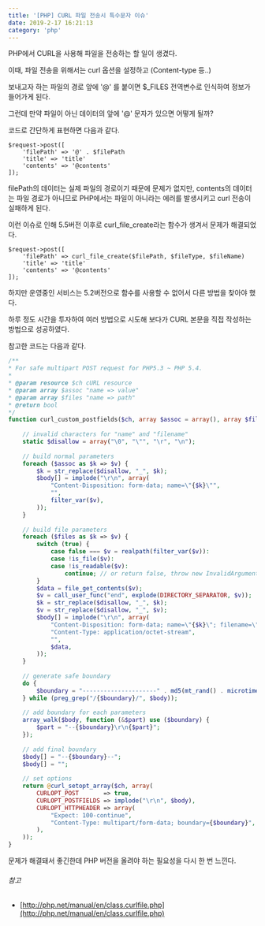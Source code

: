 ```yaml
---
title: '[PHP] CURL 파일 전송시 특수문자 이슈'
date: 2019-2-17 16:21:13
category: 'php'
---
```


PHP에서 CURL을 사용해 파일을 전송하는 할 일이 생겼다. 

이때, 파일 전송을 위해서는 curl 옵션을 설정하고 (Content-type 등..)

보내고자 하는 파일의 경로 앞에 '@' 를 붙이면 $_FILES 전역변수로 인식하여 정보가 들어가게 된다.

그런데 만약 파일이 아닌 데이터의 앞에 '@' 문자가 있으면 어떻게 될까?

코드로 간단하게 표현하면 다음과 같다. 

```php{4}
$request->post([
	'filePath' => '@' . $filePath
	'title' => 'title'
	'contents' => '@contents'
]);
```

filePath의 데이터는 실제 파일의 경로이기 때문에 문제가 없지만, contents의 데이터는 파일 경로가 아니므로 PHP에서는 파일이 아니라는 에러를 발생시키고 curl 전송이 실패하게 된다.

이런 이슈로 인해 5.5버전 이후로 curl\_file\_create라는 함수가 생겨서 문제가 해결되었다.

```php{4}
$request->post([
	'filePath' => curl_file_create($filePath, $fileType, $fileName)
	'title' => 'title'
	'contents' => '@contents'
]);
```

하지만 운영중인 서비스는 5.2버전으로 함수를 사용할 수 없어서 다른 방법을 찾아야 했다. 

하루 정도 시간을 투자하여 여러 방법으로 시도해 보다가 CURL 본문을 직접 작성하는 방법으로 성공하였다. 

참고한 코드는 다음과 같다.

```php
/**
* For safe multipart POST request for PHP5.3 ~ PHP 5.4.
* 
* @param resource $ch cURL resource
* @param array $assoc "name => value"
* @param array $files "name => path"
* @return bool
*/
function curl_custom_postfields($ch, array $assoc = array(), array $files = array()) {
    
    // invalid characters for "name" and "filename"
    static $disallow = array("\0", "\"", "\r", "\n");
    
    // build normal parameters
    foreach ($assoc as $k => $v) {
        $k = str_replace($disallow, "_", $k);
        $body[] = implode("\r\n", array(
            "Content-Disposition: form-data; name=\"{$k}\"",
            "",
            filter_var($v), 
        ));
    }
    
    // build file parameters
    foreach ($files as $k => $v) {
        switch (true) {
            case false === $v = realpath(filter_var($v)):
            case !is_file($v):
            case !is_readable($v):
                continue; // or return false, throw new InvalidArgumentException
        }
        $data = file_get_contents($v);
        $v = call_user_func("end", explode(DIRECTORY_SEPARATOR, $v));
        $k = str_replace($disallow, "_", $k);
        $v = str_replace($disallow, "_", $v);
        $body[] = implode("\r\n", array(
            "Content-Disposition: form-data; name=\"{$k}\"; filename=\"{$v}\"",
            "Content-Type: application/octet-stream",
            "",
            $data, 
        ));
    }
    
    // generate safe boundary 
    do {
        $boundary = "---------------------" . md5(mt_rand() . microtime());
    } while (preg_grep("/{$boundary}/", $body));
    
    // add boundary for each parameters
    array_walk($body, function (&$part) use ($boundary) {
        $part = "--{$boundary}\r\n{$part}";
    });
    
    // add final boundary
    $body[] = "--{$boundary}--";
    $body[] = "";
    
    // set options
    return @curl_setopt_array($ch, array(
        CURLOPT_POST       => true,
        CURLOPT_POSTFIELDS => implode("\r\n", $body),
        CURLOPT_HTTPHEADER => array(
            "Expect: 100-continue",
            "Content-Type: multipart/form-data; boundary={$boundary}", // change Content-Type
        ),
    ));
}
```

문제가 해결돼서 좋긴한데 PHP 버전을 올려야 하는 필요성을 다시 한 번 느낀다.


###### 참고
* [http://php.net/manual/en/class.curlfile.php](http://php.net/manual/en/class.curlfile.php)
